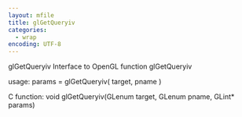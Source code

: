```yaml
---
layout: mfile
title: glGetQueryiv
categories:
  - wrap
encoding: UTF-8
---
```


glGetQueryiv  Interface to OpenGL function glGetQueryiv

usage:  params = glGetQueryiv( target, pname )

C function:  void glGetQueryiv(GLenum target, GLenum pname, GLint\* params)